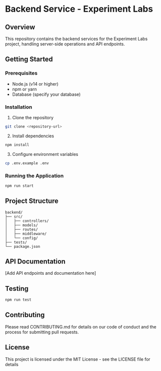 # Backend Service - Experiment Labs

## Overview
This repository contains the backend services for the Experiment Labs project, handling server-side operations and API endpoints.

## Getting Started

### Prerequisites
- Node.js (v14 or higher)
- npm or yarn
- Database (specify your database)

### Installation
1. Clone the repository
```bash
git clone <repository-url>
```

2. Install dependencies
```bash
npm install
```

3. Configure environment variables
```bash
cp .env.example .env
```

### Running the Application
```bash
npm run start
```

## Project Structure
```
backend/
├── src/
│   ├── controllers/
│   ├── models/
│   ├── routes/
│   ├── middleware/
│   └── config/
├── tests/
└── package.json
```

## API Documentation
[Add API endpoints and documentation here]

## Testing
```bash
npm run test
```

## Contributing
Please read CONTRIBUTING.md for details on our code of conduct and the process for submitting pull requests.

## License
This project is licensed under the MIT License - see the LICENSE file for details